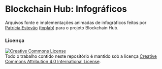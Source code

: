 # Blockchain Hub: Infográficos

Arquivos fonte e implementações animadas de infográficos feitos por [Patrícia Estevão](http://patestevao.com) ([txplab](https://txplab.com)) para o projeto Blockchain Hub.

### Licença

<a rel="license" href="http://creativecommons.org/licenses/by/4.0/"><img alt="Creative Commons License" style="border-width:0" src="https://i.creativecommons.org/l/by/4.0/88x31.png" /></a><br />Todo o trabalho contido neste repositório é mantido sob a licença <a rel="license" href="http://creativecommons.org/licenses/by/4.0/">Creative Commons Attribution 4.0 International License</a>.


